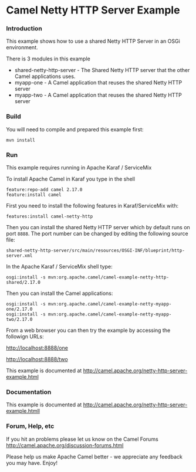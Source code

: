 # Camel Netty HTTP Server Example

### Introduction

This example shows how to use a shared Netty HTTP Server in an OSGi environment.

There is 3 modules in this example

* shared-netty-http-server - The Shared Netty HTTP server that the other Camel applications uses.
* myapp-one - A Camel application that reuses the shared Netty HTTP server
* myapp-two - A Camel application that reuses the shared Netty HTTP server


### Build

You will need to compile and prepared this example first:

	mvn install

### Run


This example requires running in Apache Karaf / ServiceMix

To install Apache Camel in Karaf you type in the shell

	feature:repo-add camel 2.17.0
	feature:install camel

First you need to install the following features in Karaf/ServiceMix with:

	features:install camel-netty-http

Then you can install the shared Netty HTTP server which by default runs on port `8888`.
The port number can be changed by editing the following source file:

  `shared-netty-http-server/src/main/resources/OSGI-INF/blueprint/http-server.xml`

In the Apache Karaf / ServiceMix shell type:

	osgi:install -s mvn:org.apache.camel/camel-example-netty-http-shared/2.17.0

Then you can install the Camel applications:

	osgi:install -s mvn:org.apache.camel/camel-example-netty-myapp-one/2.17.0
	osgi:install -s mvn:org.apache.camel/camel-example-netty-myapp-two/2.17.0

From a web browser you can then try the example by accessing the followign URLs:

<http://localhost:8888/one>

<http://localhost:8888/two>

This example is documented at
  http://camel.apache.org/netty-http-server-example.html

### Documentation

This example is documented at
  <http://camel.apache.org/netty-http-server-example.htmll>

### Forum, Help, etc

If you hit an problems please let us know on the Camel Forums
	<http://camel.apache.org/discussion-forums.html>

Please help us make Apache Camel better - we appreciate any feedback you may
have.  Enjoy!
